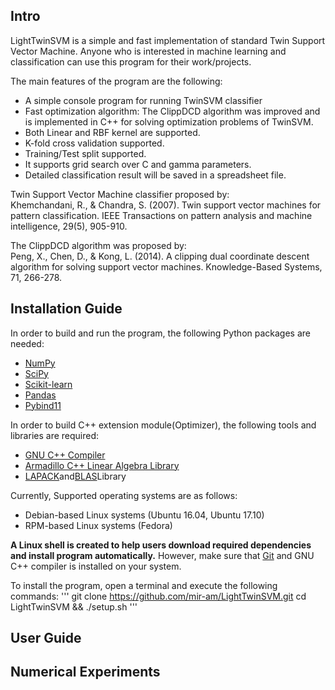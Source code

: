## Intro
LightTwinSVM is a simple and fast implementation of standard Twin Support Vector Machine. Anyone who is interested in machine learning and classification can use this program for their work/projects.
 
The main features of the program are the following:
- A simple console program for running TwinSVM classifier
- Fast optimization algorithm: The ClippDCD algorithm was improved and is implemented in C++ for solving optimization problems of TwinSVM.
- Both Linear and RBF kernel are supported.
- K-fold cross validation supported.
- Training/Test split supported.
- It supports grid search over C and gamma parameters.
- Detailed classification result will be saved in a spreadsheet file.

Twin Support Vector Machine classifier proposed by: <br />
Khemchandani, R., & Chandra, S. (2007). Twin support vector machines for pattern classification. IEEE Transactions on pattern analysis and machine intelligence, 29(5), 905-910.

The ClippDCD algorithm was proposed by: <br />
Peng, X., Chen, D., & Kong, L. (2014). A clipping dual coordinate descent algorithm for solving support vector machines. Knowledge-Based Systems, 71, 266-278.

## Installation Guide
In order to build and run the program, the following Python packages are needed:
- [NumPy](https://www.numpy.org)
- [SciPy](https://www.scipy.org/)
- [Scikit-learn](http://scikit-learn.org/stable/index.html)
- [Pandas](https://pandas.pydata.org/)
- [Pybind11](https://pybind11.readthedocs.io/en/stable/intro.html)

In order to build C++ extension module(Optimizer), the following tools and libraries are required:
- [GNU C++ Compiler](https://gcc.gnu.org/)
- [Armadillo C++ Linear Algebra Library](http://arma.sourceforge.net/)
- [LAPACK](http://www.netlib.org/lapack/)and[BLAS](http://www.netlib.org/blas/)Library

Currently, Supported operating systems are as follows:
- Debian-based Linux systems (Ubuntu 16.04, Ubuntu 17.10)
- RPM-based Linux systems (Fedora)

**A Linux shell is created to help users download required dependencies and install program automatically.** However, make sure that [Git](https://git-scm.com/) and GNU C++ compiler is installed on your system.

To install the program, open a terminal and execute the following commands:
'''
git clone https://github.com/mir-am/LightTwinSVM.git
cd LightTwinSVM && ./setup.sh
'''

## User Guide


## Numerical Experiments


